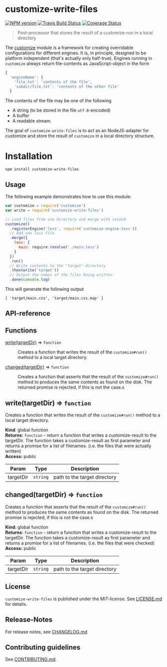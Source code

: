 # customize-write-files 

[![NPM version](https://badge.fury.io/js/customize-write-files.svg)](http://badge.fury.io/js/customize-write-files)
[![Travis Build Status](https://travis-ci.org/bootprint/customize-write-files.svg?branch=master)](https://travis-ci.org/bootprint/customize-write-files)
[![Coverage Status](https://img.shields.io/coveralls/bootprint/customize-write-files.svg)](https://coveralls.io/r/bootprint/customize-write-files)


> Post-processor that stores the result of a customize-run in a local directory

The [customize](https://npmjs.com/package/customize) module is a framework for creating overridable configurations for different
engines. It is, in principle, designed to be platform independent (that's actually only half-true).
Engines running in `customize` always return file-contents as JavaScript-object in the form

```js
{
  'engineName': {
    'file.txt': 'contents of the file',
    'subdir/file.txt': 'contents of the other file'
  }
```

The contents of the file may be one of the following

* A string (to be stored in the file `utf-8`-encoded) 
* A buffer
* A readable stream.

The goal of `customize-write-files` is to act as an NodeJS-adapter for customize 
and store the result of `customize` in a local directory structure.
 
# Installation

```
npm install customize-write-files
```

 
## Usage

The following example demonstrates how to use this module:

```js
var customize = require('customize')
var write = require('customize-write-files')

// Load files from one directory and merge with second
customize()
  .registerEngine('less', require('customize-engine-less'))
  // Add one less file
  .merge({
    less: {
      main: require.resolve('./main.less')
    }
  })
  .run()
  // Write contents to the "target"-directory
  .then(write('target'))
  // Output the names of the files being written
  .done(console.log)
```

This will generate the following output

```
[ 'target/main.css', 'target/main.css.map' ]
```

##  API-reference

## Functions

<dl>
<dt><a href="#write">write(targetDir)</a> ⇒ <code>function</code></dt>
<dd><p>Creates a function that writes the result of the <code>customize#run()</code> method to a
local target directory.</p>
</dd>
<dt><a href="#changed">changed(targetDir)</a> ⇒ <code>function</code></dt>
<dd><p>Creates a function that asserts that the result of the <code>customize#run()</code> method to produces the same
contents as found on the disk. The returned promise is rejected, if this is not the case.s</p>
</dd>
</dl>

<a name="write"></a>

## write(targetDir) ⇒ <code>function</code>
Creates a function that writes the result of the `customize#run()` method to a
local target directory.

**Kind**: global function  
**Returns**: <code>function</code> - return a function that writes a customize-result to the targetDir.
 The function takes a customize-result as first parameter and returns a promise for a list of filenames.
 (i.e. the files that were actually written)  
**Access:** public  

| Param | Type | Description |
| --- | --- | --- |
| targetDir | <code>string</code> | path to the target directory |

<a name="changed"></a>

## changed(targetDir) ⇒ <code>function</code>
Creates a function that asserts that the result of the `customize#run()` method to produces the same
contents as found on the disk. The returned promise is rejected, if this is not the case.s

**Kind**: global function  
**Returns**: <code>function</code> - return a function that writes a customize-result to the targetDir.
 The function takes a customize-result as first parameter and returns a promise for a list of filenames.
 (i.e. the files that were checked)  
**Access:** public  

| Param | Type | Description |
| --- | --- | --- |
| targetDir | <code>string</code> | path to the target directory |




## License

`customize-write-files` is published under the MIT-license. 
See [LICENSE.md](LICENSE.md) for details.

## Release-Notes
 
For release notes, see [CHANGELOG.md](CHANGELOG.md)
 
## Contributing guidelines

See [CONTRIBUTING.md](CONTRIBUTING.md).